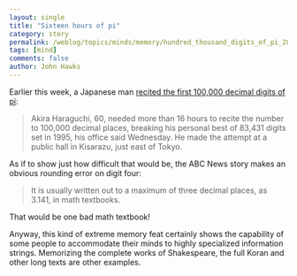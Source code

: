 ```yaml
---
layout: single 
title: "Sixteen hours of pi" 
category: story
permalink: /weblog/topics/minds/memory/hundred_thousand_digits_of_pi_2006.html
tags: [mind] 
comments: false 
author: John Hawks 
---
```



<p>
Earlier this week, a Japanese man <a href="http://abcnews.go.com/International/wireStory?id=2525927&page=1">recited the first 100,000 decimal digits of pi</a>: 
</p>

<blockquote>Akira Haraguchi, 60, needed more than 16 hours to recite the number to 100,000 decimal places, breaking his personal best of 83,431 digits set in 1995, his office said Wednesday. He made the attempt at a public hall in Kisarazu, just east of Tokyo.</blockquote>

<p>
As if to show just how difficult that would be, the ABC News story makes an obvious rounding error on digit four: 
</p>

<blockquote>It is usually written out to a maximum of three decimal places, as 3.141, in math textbooks.</blockquote>

<p>
That would be one bad math textbook!
</p>

<p>
Anyway, this kind of extreme memory feat certainly shows the capability of some people to accommodate their minds to highly specialized information strings. Memorizing the complete works of Shakespeare, the full Koran and other long texts are other examples.
</p>

